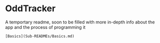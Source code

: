 # OddTracker

A temportary readme, soon to be filled with more in-depth info about the app and the process of programming it

```
[Basics](Sub-READMEs/Basics.md)
```

